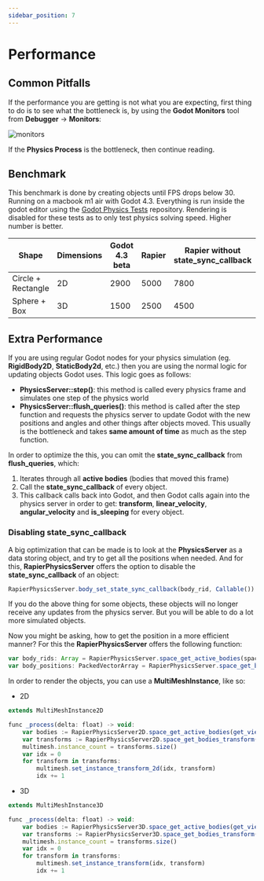 ```yaml
---
sidebar_position: 7
---
```


# Performance

## Common Pitfalls

If the performance you are getting is not what you are expecting, first thing to do is to see what the bottleneck is, by using the **Godot Monitors** tool from **Debugger** -> **Monitors**:

![monitors](/img/performance/monitors.png)

If the **Physics Process** is the bottleneck, then continue reading.


## Benchmark

This benchmark is done by creating objects until FPS drops below 30. Running on a macbook m1 air with Godot 4.3. Everything is run inside the godot editor using the [Godot Physics Tests](https://github.com/fabriceci/Godot-Physics-Tests) repository. Rendering is disabled for these tests as to only test physics solving speed. Higher number is better.

Shape|Dimensions|Godot 4.3 beta|Rapier|Rapier without state_sync_callback|[Box2D(2.4.1) 0.9.9 UNMAINTAINED](https://godotengine.org/asset-library/asset/2007)|[Jolt 0.13.beta](https://godotengine.org/asset-library/asset/1918)
-|-|-|-|-|-|-
Circle + Rectangle|2D|2900|5000|7800|3000|N/A
Sphere + Box|3D|1500|2500|4500|N/A|5000

## Extra Performance

If you are using regular Godot nodes for your physics simulation (eg. **RigidBody2D**, **StaticBody2d**, etc.) then you are using the normal logic for updating objects Godot uses. This logic goes as follows:
- **PhysicsServer::step()**: this method is called every physics frame and simulates one step of the physics world
- **PhysicsServer::flush_queries()**: this method is called after the step function and requests the physics server to update Godot with the new positions and angles and other things after objects moved. This usually is the bottleneck and takes **same amount of time** as much as the step function.

In order to optimize the this, you can omit the **state_sync_callback** from **flush_queries**, which:
1. Iterates through all **active bodies** (bodies that moved this frame)
2. Call the **state_sync_callback** of every object.
3. This callback calls back into Godot, and then Godot calls again into the physics server in order to get: **transform**, **linear_velocity**, **angular_velocity** and **is_sleeping** for every object.

### Disabling state_sync_callback

A big optimization that can be made is to look at the **PhysicsServer** as a data storing object, and try to get all the positions when needed. And for this, **RapierPhysicsServer** offers the option to disable the **state_sync_callback** of an object:

```js
RapierPhysicsServer.body_set_state_sync_callback(body_rid, Callable())
```

If you do the above thing for some objects, these objects will no longer receive any updates from the physics server. But you will be able to do a lot more simulated objects.

Now you might be asking, how to get the position in a more efficient manner? For this the **RapierPhysicsServer** offers the following function:

```js
var body_rids: Array = RapierPhysicsServer.space_get_active_bodies(space_rid)
var body_positions: PackedVectorArray = RapierPhysicsServer.space_get_bodies_positions(body_rids)
```

In order to render the objects, you can use a **MultiMeshInstance**, like so:
- 2D

```js
extends MultiMeshInstance2D

func _process(delta: float) -> void:
	var bodies := RapierPhysicsServer2D.space_get_active_bodies(get_viewport().world_2d.space)
	var transforms := RapierPhysicsServer2D.space_get_bodies_transform(get_viewport().world_2d.space, bodies)
	multimesh.instance_count = transforms.size()
	var idx = 0
	for transform in transforms:
		multimesh.set_instance_transform_2d(idx, transform)
		idx += 1
```
- 3D

```js
extends MultiMeshInstance3D

func _process(delta: float) -> void:
	var bodies := RapierPhysicsServer3D.space_get_active_bodies(get_viewport().world_3d.space)
	var transforms := RapierPhysicsServer3D.space_get_bodies_transform(get_viewport().world_3d.space, bodies)
	multimesh.instance_count = transforms.size()
	var idx = 0
	for transform in transforms:
		multimesh.set_instance_transform(idx, transform)
		idx += 1
```
